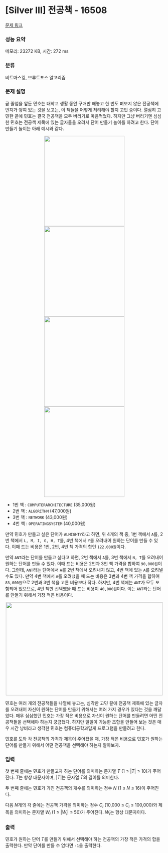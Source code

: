 # [Silver III] 전공책 - 16508 

[문제 링크](https://www.acmicpc.net/problem/16508) 

### 성능 요약

메모리: 23272 KB, 시간: 272 ms

### 분류

비트마스킹, 브루트포스 알고리즘

### 문제 설명

<p>곧 졸업을 앞둔 민호는 대학교 생활 동안 구매만 해놓고 한 번도 펴보지 않은 전공책에 먼지가 쌓여 있는 것을 보고는, 이 책들을 어떻게 처리해야 할지 고민 중이다. 열심히 고민한 끝에 민호는 결국 전공책을 모두 버리기로 마음먹었다. 하지만 그냥 버리기엔 심심한 민호는 전공책 제목에 있는 글자들을 오려서 단어 만들기 놀이를 하려고 한다. 단어 만들기 놀이는 아래 예시와 같다.</p>

<p style="text-align: center;"><img alt="" src="https://upload.acmicpc.net/93ada309-dbba-4cee-831f-5e977b42e526/-/preview/" style="height: 288px; width: 256px;"><img alt="" src="https://upload.acmicpc.net/22501cf0-f7ad-40b7-a94f-aeda4f64fefb/-/preview/" style="height: 288px; width: 256px;"><img alt="" src="https://upload.acmicpc.net/99d2c4ba-0c42-4333-a8d8-6a0600f94119/-/preview/" style="height: 288px; width: 256px;"><img alt="" src="https://upload.acmicpc.net/bd7a7845-0cce-427b-a000-cdde0af7d960/-/preview/" style="height: 288px; width: 256px;"></p>

<ul>
	<li>1번 책 : <code>COMPUTERARCHITECTURE</code> (35,000원)</li>
	<li>2번 책 : <code>ALGORITHM</code> (47,000원)</li>
	<li>3번 책 : <code>NETWORK</code> (43,000원)</li>
	<li>4번 책 : <code>OPERATINGSYSTEM</code> (40,000원)</li>
</ul>

<p>만약 민호가 만들고 싶은 단어가 <code>ALMIGHTY</code>라고 하면, 위 4개의 책 중, 1번 책에서 <code>A</code>를, 2번 책에서 <code>L, M, I, G, H, T</code>를, 4번 책에서 <code>Y</code>를 오려내어 원하는 단어를 만들 수 있다. 이때 드는 비용은 1번, 2번, 4번 책 가격의 합인 <code>122,000원</code>이다.</p>

<p>만약 <code>ANT</code>라는 단어를 만들고 싶다고 하면, 2번 책에서 <code>A</code>를, 3번 책에서 <code>N, T</code>를 오려내어 원하는 단어를 만들 수 있다. 이때 드는 비용은 2번과 3번 책 가격을 합하여 <code>90,000원</code>이다. 그런데, <code>ANT</code>라는 단어에서 <code>A</code>를 2번 책에서 오려내지 않고, 4번 책에 있는 <code>A</code>를 오려낼 수도 있다. 만약 4번 책에서 <code>A</code>를 오려냈을 때 드는 비용은 3번과 4번 책 가격을 합하여 <code>83,000원</code>으로 2번과 3번 책을 고른 비용보다 작다. 하지만, 4번 책에는 <code>ANT</code>가 모두 포함되어 있으므로, 4번 책만 선택했을 때 드는 비용이 <code>40,000원</code>이다. 이는 <code>ANT</code>라는 단어를 만들기 위해서 가장 적은 비용이다.</p>

<p style="text-align: center;"><img alt="" src="https://upload.acmicpc.net/9a1b6d04-a970-4924-a1df-bd53b5b27993/-/preview/" style="height: 297px; width: 500px;"></p>

<p>민호는 여러 개의 전공책들을 나열해 놓고는, 심각한 고민 끝에 전공책 제목에 있는 글자를 오려내어 자신이 원하는 단어를 만들기 위해서는 여러 가지 경우가 있다는 것을 깨달았다. 매우 심심했던 민호는 가장 적은 비용으로 자신이 원하는 단어를 만들려면 어떤 전공책들을 선택해야 하는지 궁금했다. 하지만 일일이 가능한 조합을 만들어 보는 것은 매우 시간 낭비라고 생각한 민호는 컴퓨터공학과답게 프로그램을 만들려고 한다.</p>

<p>민호를 도와 각 전공책의 가격과 제목이 주어졌을 때, 가장 적은 비용으로 민호가 원하는 단어를 만들기 위해서 어떤 전공책을 선택해야 하는지 알아보자.</p>

### 입력 

 <p>첫 번째 줄에는 민호가 만들고자 하는 단어를 의미하는 문자열 <em>T</em> (1 ≤ |<em>T</em>| ≤ 10)가 주어진다. <em>T</em>는 항상 대문자이며, |<em>T</em>|는 문자열 <em>T</em>의 길이를 의미한다.</p>

<p>두 번째 줄에는 민호가 가진 전공책의 개수를 의미하는 정수 <em>N</em> (1 ≤ <em>N</em> ≤ 16)이 주어진다.</p>

<p>다음 <em>N</em>개의 각 줄에는 전공책 가격을 의미하는 정수 <em>C<sub>i</sub></em> (10,000 ≤ <em>C<sub>i</sub></em> ≤ 100,000)와 제목을 의미하는 문자열 <em>W<sub>i</sub></em> (1 ≤ |<em>W<sub>i</sub></em>| ≤ 50)가 주어진다. <em>W<sub>i</sub></em>는 항상 대문자이다.</p>

### 출력 

 <p>민호가 원하는 단어 <em>T</em>를 만들기 위해서 선택해야 하는 전공책의 가장 적은 가격의 합을 출력한다. 만약 단어를 만들 수 없다면 <code>-1</code>을 출력한다.</p>

